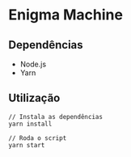 # Enigma Machine

## Dependências
- Node.js
- Yarn 

## Utilização
```
// Instala as dependências
yarn install

// Roda o script
yarn start
```
